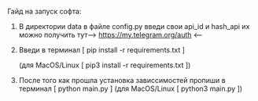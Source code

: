 Гайд на запуск софта:
1. В директории data в файле config.py введи свои api_id и hash_api их можно получить тут--> https://my.telegram.org/auth <--

2. Введи в терминал [ pip install -r requirements.txt ]

   (для MacOS/Linux [ pip3 install -r requirements.txt ])   

3. После того как прошла установка зависсимостей пропиши в терминал [ python main.py ]
                                                   (для MacOS/Linux [ python3 main.py ])       

